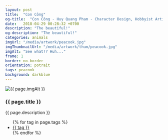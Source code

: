 ```yaml
---
layout: post
title:  "Con Công"
og-title:  "Con Công - Huy Quang Pham - Character Design, Hobbyist Artist"
date:   2018-04-29 00:28:32 +0700
description: "The beautiful!"
og-description: "The beautiful!"
categories: animals
imgUrl: "/media/artwork/peacook.jpg"
imgThumbnailUrl: "/media/artwork/thum/peacook.jpg"
imgAlt: "See what!? Huh..."
frame: 1
border: no-border
orientation: potrait
tags: peacook
background: darkblue
---
```

<article class="content">
  <div class="wrapper wrapper-img">
    <img id="c" class="pic {% if page.frame %}{{ "pic-frame" }}{% endif %}" src="{{ page.imgUrl | absolute_url }}" alt="{{ page.imgAlt }}" style="background-color: {{ page.background }}" />
  </div>
  <h3 class="title">{{ page.title }}</h3>
  <p class="des">{{ page.description }}</p>
  <ul class="tags">
    {% for tag in page.tags %}
      <li><a href="#">{{ tag }}</a></li>
    {% endfor %}
  </ul>
</article>
